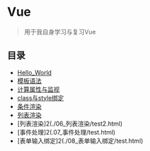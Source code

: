 # Vue

> 用于我自身学习与复习Vue

## 目录

* [Hello_World](./01_Hello_World/)
* [模板语法](./02_模板语法/test.html)
* [计算属性与监视](./03_计算属性和监视/test.html)
* [class与style绑定](./04_class与style绑定/test.html)
* [条件渲染](./05_条件渲染/test.html)
* [列表渲染](./06_列表渲染/test.html)
* [列表渲染]2(./06_列表渲染/test2.html)
* [事件处理]2(.07_事件处理/test.html)
* [表单输入绑定]2(./08_表单输入绑定/test.html)
